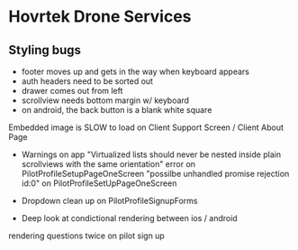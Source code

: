# Hovrtek Drone Services

## Styling bugs

* footer moves up and gets in the way when keyboard appears
* auth headers need to be sorted out
* drawer comes out from left
* scrollview needs bottom margin w/ keyboard
* on android, the back button is a blank white square


Embedded image is SLOW to load on Client Support Screen / Client About Page


* Warnings on app
"Virtualized lists should never be nested inside plain scrollviews with the same orientation" error on PilotProfileSetupPageOneScreen
"possilbe unhandled promise rejection id:0" on PilotProfileSetUpPageOneScreen

* Dropdown clean up on PilotProfileSignupForms

* Deep look at condictional rendering between ios / android

rendering questions twice on pilot sign up